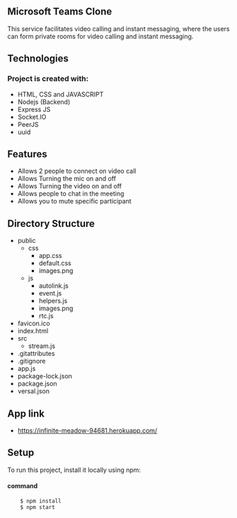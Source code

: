 ## Microsoft Teams Clone

This service facilitates video calling and instant messaging, where the users can form private rooms for video calling and instant messaging.

## Technologies

### Project is created with:
* HTML, CSS and JAVASCRIPT
* Nodejs (Backend)
* Express JS
* Socket.IO
* PeerJS
* uuid

## Features
* Allows 2 people to connect on video call
* Allows Turning the mic on and off
* Allows Turning the video on and off
* Allows people to chat in the meeting
* Allows you to mute specific participant

## Directory Structure

* public
   * css
        * app.css
        * default.css
        * images.png
   * js
        * autolink.js
        * event.js
        * helpers.js
        * images.png
        * rtc.js
* favicon.ico
* index.html
* src
   * stream.js
* .gitattributes
* .gitignore
* app.js
* package-lock.json
* package.json
* versal.json

## App link
* https://infinite-meadow-94681.herokuapp.com/

## Setup
To run this project, install it locally using npm:

#### command                
        $ npm install
        $ npm start
